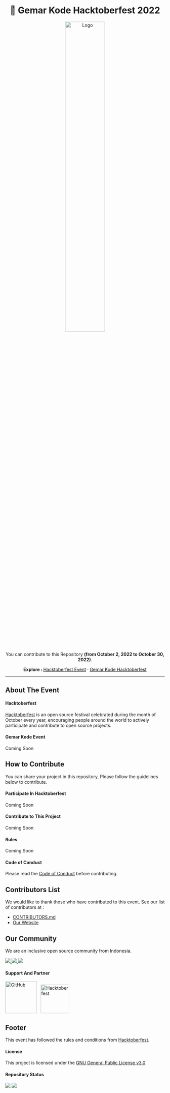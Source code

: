 <div align="center">
    <h1 align="center">👋 Gemar Kode Hacktoberfest 2022</h3>
        <a href="https://www.gemarkode.or.id/hacktoberfest/">
            <img src="https://raw.githubusercontent.com/gemarkode/hacktoberfest/main/.github/assets/barner.png"
                alt="Logo" width="50%">
        </a>
        <br />
        <br />
        <p align="center">
            <p>You can contribute to this Repository <strong>(from October 2, 2022 to October 30, 2022)</strong>.</p>
            <strong>Explore : </strong>
            <a href="https://hacktoberfest.com/events/">Hacktoberfest Event</a>
            ·
            <a href="https://www.gemarkode.or.id/hacktoberfest/">Gemar Kode Hacktoberfest</a>
        </p>
</div>
<hr>

<!-- ABOUT THE EVENT -->
## About The Event

#### Hacktoberfest

[Hacktoberfest](https://hacktoberfest.com/) is an open source festival celebrated during the month of October every year, encouraging people around the world to actively participate and contribute to open source projects.

#### Gemar Kode Event

Coming Soon

<!-- How to Contribute -->
## How to Contribute

You can share your project in this repository, Please follow the guidelines below to contribute.

#### Participate In Hacktoberfest

Coming Soon

#### Contribute to This Project

Coming Soon

#### Rules

Coming Soon

#### Code of Conduct

Please read the [Code of Conduct](https://github.com/gemarkode/hacktoberfest/blob/main/CODE_OF_CONDUCT.md) before contributing.

<!-- Contributor List -->
## Contributors List

We would like to thank those who have contributed to this event. See our list of contributors at :

- [CONTRIBUTORS.md](https://github.com/gemarkode/hacktoberfest/blob/main/CONTRIBUTORS.md)
- [Our Website](https://hacktoberfest.gemarkode.or.id/contributors)

<!-- Our Community -->
## Our Community

We are an inclusive open source community from Indonesia.

<p>
    <a href="https://discord.com/invite/aC9KuZ3GWC" target="_blank">
        <img src="https://img.shields.io/badge/Discord-%237289DA.svg?style=for-the-badge&logo=discord&logoColor=white">
    </a>
    <a target="_blank" href="https://www.facebook.com/gemarkode/">
        <img
            src="https://img.shields.io/badge/Facebook-%231877F2.svg?style=for-the-badge&logo=Facebook&logoColor=white">
    </a>
    <a target="_blank" href="https://www.github.com/gemarkode/">
        <img src="https://img.shields.io/badge/github-%23121011.svg?style=for-the-badge&logo=github&logoColor=white">
    </a>
</p>

#### Support And Partner

<p>
    <img title="GitHub" src="https://raw.githubusercontent.com/septiynp/hacktoberfest/main/.github/assets/GitHub-Logo.png" width="100px"> &nbsp;
    <img title="Hacktoberfest" src="https://raw.githubusercontent.com/gemarkode/hacktoberfest/main/.github/assets/hacktoberfest.png" width="90px">
</p>

<!-- Footer -->
## Footer

This event has followed the rules and conditions from [Hacktoberfest](https://hacktoberfest.com/events/).

#### License

This project is licensed under the [GNU General Public License v3.0](https://github.com/gemarkode/hacktoberfest/blob/main/LICENSE)

#### Repository Status

<p>
    <img src="https://github.com/gemarkode/hacktoberfest/actions/workflows/pages.yml/badge.svg">
    <img src="https://github.com/gemarkode/hacktoberfest/actions/workflows/main.yml/badge.svg">
</p>
